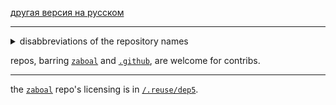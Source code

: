 [другая версия на русском](/docs/ru/my-github.adoc)

---

<details>
<summary>disabbreviations of the repository names</summary>

| abbr	| disabbr	| scope			|
| -		| -			| -         	|
| dc	| discord	| messengers	|
| tg	| telegram	| 				|
| mc	| minecraft	| games			|

</details>

repos, barring [`zaboal`](https://github.com/zaboal/zaboal) and
[`.github`](https://github.com/zaboal/.github), are welcome for contribs.

---

the [`zaboal`](https://github.com/zaboal/zaboal) repo's licensing is in [`/.reuse/dep5`](/.reuse/dep5).